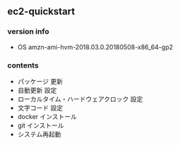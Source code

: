 ## ec2-quickstart

### version info
- OS amzn-ami-hvm-2018.03.0.20180508-x86_64-gp2

### contents
- パッケージ 更新
- 自動更新 設定
- ローカルタイム・ハードウェアクロック 設定
- 文字コード 設定
- docker インストール
- git インストール
- システム再起動
